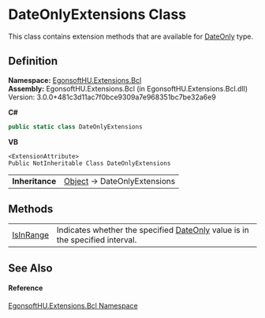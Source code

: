 # DateOnlyExtensions Class


This class contains extension methods that are available for <a href="https://learn.microsoft.com/dotnet/api/system.dateonly" target="_blank" rel="noopener noreferrer">DateOnly</a> type.



## Definition
**Namespace:** <a href="N_EgonsoftHU_Extensions_Bcl.md">EgonsoftHU.Extensions.Bcl</a>  
**Assembly:** EgonsoftHU.Extensions.Bcl (in EgonsoftHU.Extensions.Bcl.dll) Version: 3.0.0+481c3d11ac7f0bce9309a7e968351bc7be32a6e9

**C#**
``` C#
public static class DateOnlyExtensions
```
**VB**
``` VB
<ExtensionAttribute>
Public NotInheritable Class DateOnlyExtensions
```

<table><tr><td><strong>Inheritance</strong></td><td><a href="https://learn.microsoft.com/dotnet/api/system.object" target="_blank" rel="noopener noreferrer">Object</a>  →  DateOnlyExtensions</td></tr>
</table>



## Methods
<table>
<tr>
<td><a href="M_EgonsoftHU_Extensions_Bcl_DateOnlyExtensions_IsInRange.md">IsInRange</a></td>
<td>Indicates whether the specified <a href="https://learn.microsoft.com/dotnet/api/system.dateonly" target="_blank" rel="noopener noreferrer">DateOnly</a> value is in the specified interval.</td></tr>
</table>

## See Also


#### Reference
<a href="N_EgonsoftHU_Extensions_Bcl.md">EgonsoftHU.Extensions.Bcl Namespace</a>  
